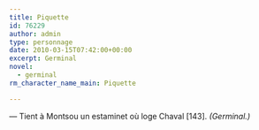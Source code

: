 ```yaml
---
title: Piquette
id: 76229
author: admin
type: personnage
date: 2010-03-15T07:42:00+00:00
excerpt: Germinal
novel:
  - germinal
rm_character_name_main: Piquette

---
```

— Tient à Montsou un estaminet où loge Chaval [143]. _(Germinal.)_